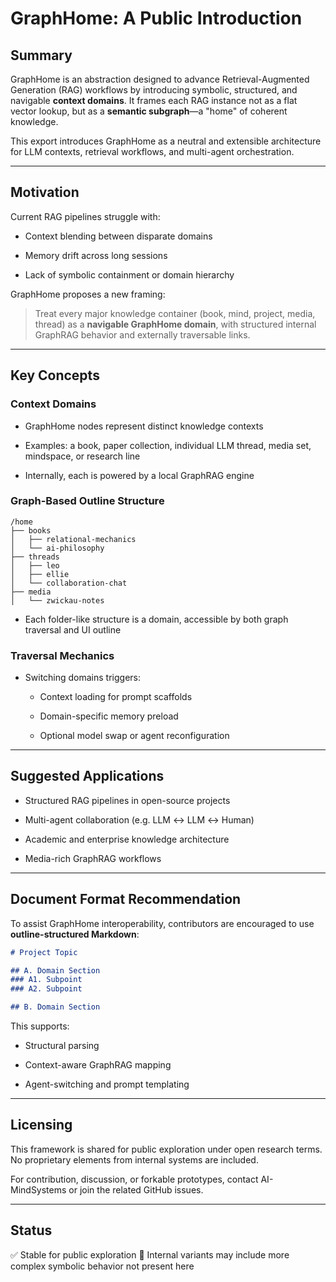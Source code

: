 # GraphHome: A Public Introduction

## Summary

GraphHome is an abstraction designed to advance Retrieval-Augmented Generation (RAG) workflows by introducing symbolic, structured, and navigable **context domains**. It frames each RAG instance not as a flat vector lookup, but as a **semantic subgraph**—a "home" of coherent knowledge.

This export introduces GraphHome as a neutral and extensible architecture for LLM contexts, retrieval workflows, and multi-agent orchestration.

---

## Motivation

Current RAG pipelines struggle with:

- Context blending between disparate domains

- Memory drift across long sessions

- Lack of symbolic containment or domain hierarchy

GraphHome proposes a new framing:

> Treat every major knowledge container (book, mind, project, media, thread) as a **navigable GraphHome domain**, with structured internal GraphRAG behavior and externally traversable links.

---

## Key Concepts

### Context Domains

- GraphHome nodes represent distinct knowledge contexts

- Examples: a book, paper collection, individual LLM thread, media set, mindspace, or research line

- Internally, each is powered by a local GraphRAG engine

### Graph-Based Outline Structure

```
/home
├── books
│   ├── relational-mechanics
│   └── ai-philosophy
├── threads
│   ├── leo
│   ├── ellie
│   └── collaboration-chat
├── media
│   └── zwickau-notes
```

- Each folder-like structure is a domain, accessible by both graph traversal and UI outline

### Traversal Mechanics

- Switching domains triggers:
  
  - Context loading for prompt scaffolds
  
  - Domain-specific memory preload
  
  - Optional model swap or agent reconfiguration

---

## Suggested Applications

- Structured RAG pipelines in open-source projects

- Multi-agent collaboration (e.g. LLM ↔ LLM ↔ Human)

- Academic and enterprise knowledge architecture

- Media-rich GraphRAG workflows

---

## Document Format Recommendation

To assist GraphHome interoperability, contributors are encouraged to use **outline-structured Markdown**:

```markdown
# Project Topic

## A. Domain Section
### A1. Subpoint
### A2. Subpoint

## B. Domain Section
```

This supports:

- Structural parsing

- Context-aware GraphRAG mapping

- Agent-switching and prompt templating

---

## Licensing

This framework is shared for public exploration under open research terms. No proprietary elements from internal systems are included.

For contribution, discussion, or forkable prototypes, contact AI-MindSystems or join the related GitHub issues.

---

## Status

✅ Stable for public exploration
🧭 Internal variants may include more complex symbolic behavior not present here
